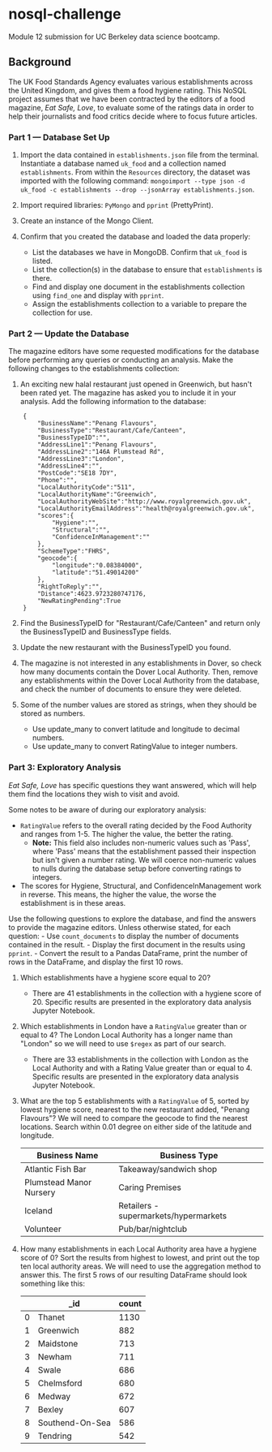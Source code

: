 # nosql-challenge
Module 12 submission for UC Berkeley data science bootcamp.

## Background
The UK Food Standards Agency evaluates various establishments across the United Kingdom, and gives them a food hygiene rating. This NoSQL project assumes that we have been contracted by the editors of a food magazine, _Eat Safe, Love_, to evaluate some of the ratings data in order to help their journalists and food critics decide where to focus future articles.

### Part 1 — Database Set Up
1. Import the data contained in `establishments.json` file from the terminal. Instantiate a database named `uk_food` and a collection named `establishments`. From within the `Resources` directory, the dataset was imported with the following command: `mongoimport --type json -d uk_food -c establishments --drop --jsonArray establishments.json`.

2. Import required libraries: `PyMongo` and `pprint` (PrettyPrint).

3. Create an instance of the Mongo Client.

4. Confirm that you created the database and loaded the data properly:
    - List the databases we have in MongoDB. Confirm that `uk_food` is listed.
    - List the collection(s) in the database to ensure that `establishments` is there.
    - Find and display one document in the establishments collection using `find_one` and display with `pprint`.
    - Assign the establishments collection to a variable to prepare the collection for use.

### Part 2 — Update the Database
The magazine editors have some requested modifications for the database before performing any queries or conducting an analysis. Make the following changes to the establishments collection:

1. An exciting new halal restaurant just opened in Greenwich, but hasn't been rated yet. The magazine has asked you to include it in your analysis. Add the following information to the database:
```
    {
        "BusinessName":"Penang Flavours",
        "BusinessType":"Restaurant/Cafe/Canteen",
        "BusinessTypeID":"",
        "AddressLine1":"Penang Flavours",
        "AddressLine2":"146A Plumstead Rd",
        "AddressLine3":"London",
        "AddressLine4":"",
        "PostCode":"SE18 7DY",
        "Phone":"",
        "LocalAuthorityCode":"511",
        "LocalAuthorityName":"Greenwich",
        "LocalAuthorityWebSite":"http://www.royalgreenwich.gov.uk",
        "LocalAuthorityEmailAddress":"health@royalgreenwich.gov.uk",
        "scores":{
            "Hygiene":"",
            "Structural":"",
            "ConfidenceInManagement":""
        },
        "SchemeType":"FHRS",
        "geocode":{
            "longitude":"0.08384000",
            "latitude":"51.49014200"
        },
        "RightToReply":"",
        "Distance":4623.9723280747176,
        "NewRatingPending":True
    }
```

2. Find the BusinessTypeID for "Restaurant/Cafe/Canteen" and return only the BusinessTypeID and BusinessType fields.

3. Update the new restaurant with the BusinessTypeID you found.

4. The magazine is not interested in any establishments in Dover, so check how many documents contain the Dover Local Authority. Then, remove any establishments within the Dover Local Authority from the database, and check the number of documents to ensure they were deleted.

5. Some of the number values are stored as strings, when they should be stored as numbers.

    - Use update_many to convert latitude and longitude to decimal numbers.
    - Use update_many to convert RatingValue to integer numbers.
    
### Part 3: Exploratory Analysis
_Eat Safe, Love_ has specific questions they want answered, which will help them find the locations they wish to visit and avoid.

Some notes to be aware of during our exploratory analysis:

- `RatingValue` refers to the overall rating decided by the Food Authority and ranges from 1-5. The higher the value, the better the rating.
    - **Note:** This field also includes non-numeric values such as 'Pass', where 'Pass' means that the establishment passed their inspection but isn't given a number rating. We will coerce non-numeric values to nulls during the database setup before converting ratings to integers.
- The scores for Hygiene, Structural, and ConfidenceInManagement work in reverse. This means, the higher the value, the worse the establishment is in these areas.

Use the following questions to explore the database, and find the answers to provide the magazine editors. Unless otherwise stated, for each question:
    - Use `count_documents` to display the number of documents contained in the result.
    - Display the first document in the results using `pprint`.
    - Convert the result to a Pandas DataFrame, print the number of rows in the DataFrame, and display the first 10 rows.

1. Which establishments have a hygiene score equal to 20?
    - There are 41 establishments in the collection with a hygiene score of 20. Specific results are presented in the exploratory data analysis Jupyter Notebook.

2. Which establishments in London have a `RatingValue` greater than or equal to 4? The London Local Authority has a longer name than "London" so we will need to use `$regex` as part of our search.
    - There are 33 establishments in the collection with London as the Local Authority and with a Rating Value greater than or equal to 4. Specific results are presented in the exploratory data analysis Jupyter Notebook.

3. What are the top 5 establishments with a `RatingValue` of 5, sorted by lowest hygiene score, nearest to the new restaurant added, "Penang Flavours"? We will need to compare the geocode to find the nearest locations. Search within 0.01 degree on either side of the latitude and longitude.

    | Business Name | Business Type |
    |---------------|---------------|
    | Atlantic Fish Bar | Takeaway/sandwich shop |
    | Plumstead Manor Nursery | Caring Premises | 
    | Iceland | Retailers - supermarkets/hypermarkets | 
    | Volunteer | Pub/bar/nightclub |

4. How many establishments in each Local Authority area have a hygiene score of 0? Sort the results from highest to lowest, and print out the top ten local authority areas. We will need to use the aggregation method to answer this. The first 5 rows of our resulting DataFrame should look something like this:

    |   | \_id | count |
    |---|------|-------|
    | 0 | Thanet | 1130 |
    | 1 | Greenwich | 882 |
    | 2 | Maidstone | 713 |
    | 3 | Newham | 711 |
    | 4 | Swale | 686 |
    | 5 | Chelmsford | 680 |
    | 6 | Medway | 672 |
    | 7 | Bexley | 607 |
    | 8 | Southend-On-Sea | 586 |
    | 9 | Tendring | 542 |